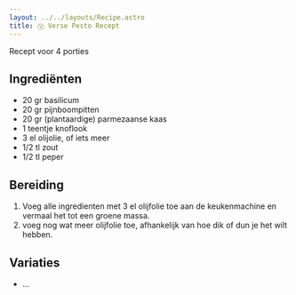 ```yaml
---
layout: ../../layouts/Recipe.astro
title: Ⓥ Verse Pesto Recept
---
```



R﻿ecept voor 4 porties

## Ingrediënten

* 2﻿0 gr basilicum
* 2﻿0 gr pijnboompitten
* 2﻿0 gr (plantaardige) parmezaanse kaas
* 1﻿ teentje knoflook
* 3﻿ el olijolie, of iets meer
* 1﻿/2 tl zout
* 1﻿/2 tl peper

## Bereiding

1. V﻿oeg alle ingredienten met 3 el olijfolie toe aan de keukenmachine en vermaal het tot een groene massa. 
2. v﻿oeg nog wat meer olijfolie toe, afhankelijk van hoe dik of dun je het wilt hebben. 

## Variaties

* ...